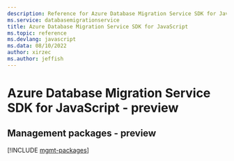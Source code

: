 ```yaml
---
description: Reference for Azure Database Migration Service SDK for JavaScript
ms.service: databasemigrationservice
title: Azure Database Migration Service SDK for JavaScript
ms.topic: reference
ms.devlang: javascript
ms.data: 08/10/2022
author: xirzec
ms.author: jeffish
---
```

# Azure Database Migration Service SDK for JavaScript - preview

## Management packages - preview
[!INCLUDE [mgmt-packages](database-migration-service-mgmt-index.md)]